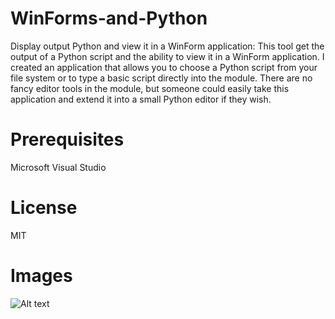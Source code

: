 # WinForms-and-Python
Display output Python and view it in a WinForm application:
This tool get the output of a Python script and the ability to view it in a WinForm application. I  created an application that allows you to choose a Python script from your file system or to type a basic script directly into the module. There are no fancy editor tools in the module, but someone could easily take this application and extend it into a small Python editor if they wish.


# Prerequisites
Microsoft Visual Studio

# License
MIT

# Images

![Alt text](C:\Users\ivanc\Desktop\img.jpg?raw=true "Exsample.png")
